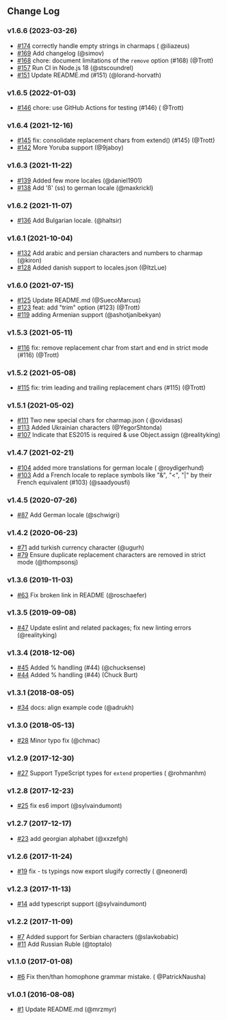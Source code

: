 ## Change Log

### v1.6.6 (2023-03-26)

- [#174](https://github.com/simov/slugify/pull/174) correctly handle empty strings in charmaps (
  @iliazeus)
- [#169](https://github.com/simov/slugify/pull/169) Add changelog (@simov)
- [#168](https://github.com/simov/slugify/pull/168) chore: document limitations of the `remove`
  option (#168) (@Trott)
- [#157](https://github.com/simov/slugify/pull/157) Run CI in Node.js 18 (@stscoundrel)
- [#151](https://github.com/simov/slugify/pull/151) Update README.md (#151) (@lorand-horvath)

### v1.6.5 (2022-01-03)

- [#146](https://github.com/simov/slugify/pull/146) chore: use GitHub Actions for testing (#146) (
  @Trott)

### v1.6.4 (2021-12-16)

- [#145](https://github.com/simov/slugify/pull/145) fix: consolidate replacement chars from
  extend() (#145) (@Trott)
- [#142](https://github.com/simov/slugify/pull/142) More Yoruba support (@9jaboy)

### v1.6.3 (2021-11-22)

- [#139](https://github.com/simov/slugify/pull/139) Added few more locales (@daniel1901)
- [#138](https://github.com/simov/slugify/pull/138) Add 'ß' (ss) to german locale (@maxkrickl)

### v1.6.2 (2021-11-07)

- [#136](https://github.com/simov/slugify/pull/136) Add Bulgarian locale. (@haltsir)

### v1.6.1 (2021-10-04)

- [#132](https://github.com/simov/slugify/pull/132) Add arabic and persian characters and numbers to
  charmap (@kiron)
- [#128](https://github.com/simov/slugify/pull/128) Added danish support to locales.json (@ItzLue)

### v1.6.0 (2021-07-15)

- [#125](https://github.com/simov/slugify/pull/125) Update README.md (@SuecoMarcus)
- [#123](https://github.com/simov/slugify/pull/123) feat: add "trim" option (#123) (@Trott)
- [#119](https://github.com/simov/slugify/pull/119) adding Armenian support (@ashotjanibekyan)

### v1.5.3 (2021-05-11)

- [#116](https://github.com/simov/slugify/pull/116) fix: remove replacement char from start and end
  in strict mode (#116) (@Trott)

### v1.5.2 (2021-05-08)

- [#115](https://github.com/simov/slugify/pull/115) fix: trim leading and trailing replacement
  chars (#115) (@Trott)

### v1.5.1 (2021-05-02)

- [#111](https://github.com/simov/slugify/pull/111) Two new special chars for charmap.json (
  @ovidasas)
- [#113](https://github.com/simov/slugify/pull/113) Added Ukrainian characters (@YegorShtonda)
- [#107](https://github.com/simov/slugify/pull/107) Indicate that ES2015 is required & use
  Object.assign (@realityking)

### v1.4.7 (2021-02-21)

- [#104](https://github.com/simov/slugify/pull/104) added more translations for german locale (
  @roydigerhund)
- [#103](https://github.com/simov/slugify/pull/103) Add a French locale to replace symbols
  like "&", "<", "|" by their French equivalent (#103) (@saadyousfi)

### v1.4.5 (2020-07-26)

- [#87](https://github.com/simov/slugify/pull/87) Add German locale (@schwigri)

### v1.4.2 (2020-06-23)

- [#71](https://github.com/simov/slugify/pull/71) add turkish currency character (@ugurh)
- [#79](https://github.com/simov/slugify/pull/79) Ensure duplicate replacement characters are
  removed in strict mode (@thompsonsj)

### v1.3.6 (2019-11-03)

- [#63](https://github.com/simov/slugify/pull/63) Fix broken link in README (@roschaefer)

### v1.3.5 (2019-09-08)

- [#47](https://github.com/simov/slugify/pull/47) Update eslint and related packages; fix new
  linting errors (@realityking)

### v1.3.4 (2018-12-06)

- [#45](https://github.com/simov/slugify/pull/45) Added % handling (#44) (@chucksense)
- [#44](https://github.com/simov/slugify/pull/44) Added % handling (#44) (Chuck Burt)

### v1.3.1 (2018-08-05)

- [#34](https://github.com/simov/slugify/pull/34) docs: align example code (@adrukh)

### v1.3.0 (2018-05-13)

- [#28](https://github.com/simov/slugify/pull/28) Minor typo fix (@chmac)

### v1.2.9 (2017-12-30)

- [#27](https://github.com/simov/slugify/pull/27) Support TypeScript types for `extend` properties (
  @rohmanhm)

### v1.2.8 (2017-12-23)

- [#25](https://github.com/simov/slugify/pull/25) fix es6 import (@sylvaindumont)

### v1.2.7 (2017-12-17)

- [#23](https://github.com/simov/slugify/pull/23) add georgian alphabet (@xxzefgh)

### v1.2.6 (2017-11-24)

- [#19](https://github.com/simov/slugify/pull/19) fix - ts typings now export slugify correctly (
  @neonerd)

### v1.2.3 (2017-11-13)

- [#14](https://github.com/simov/slugify/pull/14) add typescript support (@sylvaindumont)

### v1.2.2 (2017-11-09)

- [#7](https://github.com/simov/slugify/pull/7) Added support for Serbian characters (@slavkobabic)
- [#11](https://github.com/simov/slugify/pull/11) Add Russian Ruble (@toptalo)

### v1.1.0 (2017-01-08)

- [#6](https://github.com/simov/slugify/pull/6) Fix then/than homophone grammar mistake. (
  @PatrickNausha)

### v1.0.1 (2016-08-08)

- [#1](https://github.com/simov/slugify/pull/1) Update README.md (@mrzmyr)
